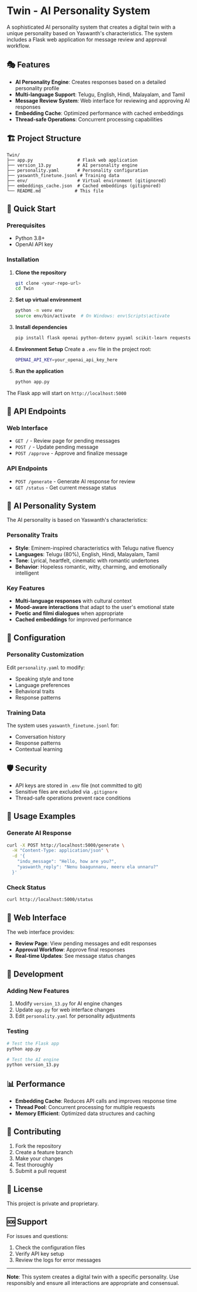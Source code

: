 # Twin - AI Personality System

A sophisticated AI personality system that creates a digital twin with a unique personality based on Yaswanth's characteristics. The system includes a Flask web application for message review and approval workflow.

## 🎭 Features

- **AI Personality Engine**: Creates responses based on a detailed personality profile
- **Multi-language Support**: Telugu, English, Hindi, Malayalam, and Tamil
- **Message Review System**: Web interface for reviewing and approving AI responses
- **Embedding Cache**: Optimized performance with cached embeddings
- **Thread-safe Operations**: Concurrent processing capabilities

## 🏗️ Project Structure

```
Twin/
├── app.py                 # Flask web application
├── version_13.py          # AI personality engine
├── personality.yaml       # Personality configuration
├── yaswanth_finetune.jsonl # Training data
├── env/                   # Virtual environment (gitignored)
├── embeddings_cache.json  # Cached embeddings (gitignored)
└── README.md             # This file
```

## 🚀 Quick Start

### Prerequisites

- Python 3.8+
- OpenAI API key

### Installation

1. **Clone the repository**
   ```bash
   git clone <your-repo-url>
   cd Twin
   ```

2. **Set up virtual environment**
   ```bash
   python -m venv env
   source env/bin/activate  # On Windows: env\Scripts\activate
   ```

3. **Install dependencies**
   ```bash
   pip install flask openai python-dotenv pyyaml scikit-learn requests
   ```

4. **Environment Setup**
   Create a `.env` file in the project root:
   ```bash
   OPENAI_API_KEY=your_openai_api_key_here
   ```

5. **Run the application**
   ```bash
   python app.py
   ```

The Flask app will start on `http://localhost:5000`

## 🎯 API Endpoints

### Web Interface
- `GET /` - Review page for pending messages
- `POST /` - Update pending message
- `POST /approve` - Approve and finalize message

### API Endpoints
- `POST /generate` - Generate AI response for review
- `GET /status` - Get current message status

## 🧠 AI Personality System

The AI personality is based on Yaswanth's characteristics:

### Personality Traits
- **Style**: Eminem-inspired characteristics with Telugu native fluency
- **Languages**: Telugu (80%), English, Hindi, Malayalam, Tamil
- **Tone**: Lyrical, heartfelt, cinematic with romantic undertones
- **Behavior**: Hopeless romantic, witty, charming, and emotionally intelligent

### Key Features
- **Multi-language responses** with cultural context
- **Mood-aware interactions** that adapt to the user's emotional state
- **Poetic and filmi dialogues** when appropriate
- **Cached embeddings** for improved performance

## 🔧 Configuration

### Personality Customization
Edit `personality.yaml` to modify:
- Speaking style and tone
- Language preferences
- Behavioral traits
- Response patterns

### Training Data
The system uses `yaswanth_finetune.jsonl` for:
- Conversation history
- Response patterns
- Contextual learning

## 🛡️ Security

- API keys are stored in `.env` file (not committed to git)
- Sensitive files are excluded via `.gitignore`
- Thread-safe operations prevent race conditions

## 📝 Usage Examples

### Generate AI Response
```bash
curl -X POST http://localhost:5000/generate \
  -H "Content-Type: application/json" \
  -d '{
    "indu_message": "Hello, how are you?",
    "yaswanth_reply": "Nenu baagunnanu, meeru ela unnaru?"
  }'
```

### Check Status
```bash
curl http://localhost:5000/status
```

## 🎨 Web Interface

The web interface provides:
- **Review Page**: View pending messages and edit responses
- **Approval Workflow**: Approve final responses
- **Real-time Updates**: See message status changes

## 🔄 Development

### Adding New Features
1. Modify `version_13.py` for AI engine changes
2. Update `app.py` for web interface changes
3. Edit `personality.yaml` for personality adjustments

### Testing
```bash
# Test the Flask app
python app.py

# Test the AI engine
python version_13.py
```

## 📊 Performance

- **Embedding Cache**: Reduces API calls and improves response time
- **Thread Pool**: Concurrent processing for multiple requests
- **Memory Efficient**: Optimized data structures and caching

## 🤝 Contributing

1. Fork the repository
2. Create a feature branch
3. Make your changes
4. Test thoroughly
5. Submit a pull request

## 📄 License

This project is private and proprietary.

## 🆘 Support

For issues and questions:
1. Check the configuration files
2. Verify API key setup
3. Review the logs for error messages

---

**Note**: This system creates a digital twin with a specific personality. Use responsibly and ensure all interactions are appropriate and consensual. 